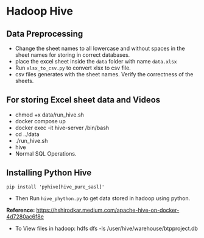 # Hadoop Hive

## Data Preprocessing

* Change the sheet names to all lowercase and without spaces in the sheet names for storing in correct databases.
* place the excel sheet inside the `data` folder with name `data.xlsx`
* Run `xlsx_to_csv.py` to convert xlsx to csv file.
* csv files generates with the sheet names. Verify the correctness of the sheets.

## For storing Excel sheet data and Videos

* chmod +x data/run_hive.sh
* docker compose up
* docker exec -it hive-server /bin/bash
* cd ../data
* ./run_hive.sh
* hive
* Normal SQL Operations.

## Installing Python Hive

`pip install 'pyhive[hive_pure_sasl]'`

* Then Run `hive_phython.py` to get data stored in hadoop using python.

**Reference:** https://hshirodkar.medium.com/apache-hive-on-docker-4d7280ac6f8e

* To View files in hadoop: hdfs dfs -ls /user/hive/warehouse/btpproject.db
